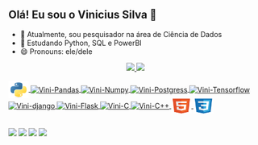 ## Olá! Eu sou o Vinicius Silva 👋

- 🔭 Atualmente, sou pesquisador na área de Ciência de Dados
- 🌱 Estudando Python, SQL e PowerBI
- 😄 Pronouns: ele/dele

<div align="center">
  <a href="https://github.com/Vinicius999">
  <img height="180em" src="https://github-readme-stats.vercel.app/api?username=Vinicius999&show_icons=true&theme=dark&include_commits=true&count_private=true"/>
  <img height="180em" src="https://github-readme-stats.vercel.app/api/top-langs/?username=Vinicius999&layout=compact&langs_count=7&theme=dark"/>
</div>

<div style="display: inline_block"><br>
  <img align="center" alt="Vini-Python" height="35" width="40" src="https://raw.githubusercontent.com/devicons/devicon/master/icons/python/python-original.svg">
  <img align="center" alt="Vini-Pandas" height="38" width="45" src="https://cdn.jsdelivr.net/gh/devicons/devicon/icons/pandas/pandas-original-wordmark.svg">
  <img align="center" alt="Vini-Numpy" height="50" width="50" src="https://cdn.jsdelivr.net/gh/devicons/devicon/icons/numpy/numpy-original-wordmark.svg">
  
  <img align="center" alt="Vini-Postgress" height="30" width="40" src="https://cdn.jsdelivr.net/gh/devicons/devicon/icons/postgresql/postgresql-original.svg">
  
  <img align="center" alt="Vini-Tensorflow" height="30" width="40" src="https://www.vectorlogo.zone/logos/tensorflow/tensorflow-icon.svg"/>
  <img align="center" alt="Vini-django" height="30" width="40" src="https://www.vectorlogo.zone/logos/djangoproject/djangoproject-icon.svg" />
  <img align="center" alt="Vini-Flask" height="30" width="40" src="https://cdn.jsdelivr.net/gh/devicons/devicon/icons/flask/flask-original.svg" />
  <img align="center" alt="Vini-C" height="30" width="40" src="https://cdn.jsdelivr.net/gh/devicons/devicon/icons/c/c-original.svg"/>
  <img align="center" alt="Vini-C++" height="30" width="40" src="https://cdn.jsdelivr.net/gh/devicons/devicon/icons/cplusplus/cplusplus-original.svg"/>
  <img align="center" alt="Vini-HTML" height="30" width="40" src="https://raw.githubusercontent.com/devicons/devicon/master/icons/html5/html5-original.svg">
  <img align="center" alt="Vini-CSS" height="30" width="40" src="https://raw.githubusercontent.com/devicons/devicon/master/icons/css3/css3-original.svg">
</div>

  ##
 
<div> 
  <a href = "https://viniciussilvadsc.vercel.app/"><img src="https://img.shields.io/badge/website-000000?style=for-the-badge&logo=About.me&logoColor=white" target="_blank"></a>
  <a href = "mailto:viniciussilva.dsc@gmail.com"><img src="https://img.shields.io/badge/-Gmail-%23333?style=for-the-badge&logo=gmail&logoColor=white" target="_blank"></a>
  <a href="https://www.linkedin.com/in/vinicius-silva-lib/" target="_blank"><img src="https://img.shields.io/badge/-LinkedIn-%230077B5?style=for-the-badge&logo=linkedin&logoColor=white" target="_blank"></a> 
  <a href="https://t.me/viniciussilvadsc" target="_blank"><img src="https://img.shields.io/badge/Telegram-2CA5E0?style=for-the-badge&logo=telegram&logoColor=white" target="_blank"></a>
</div>
